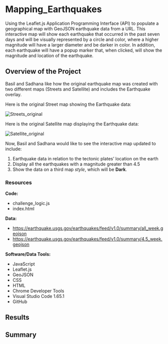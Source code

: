 # Mapping_Earthquakes
Using the Leaflet.js Application Programming Interface (API) to populate a geographical map with GeoJSON earthquake data from a URL. This interactive map will show each earthquake that occurred in the past seven days and will be visually represented by a circle and color, where a higher magnitude will have a larger diameter and be darker in color. In addition, each earthquake will have a popup marker that, when clicked, will show the magnitude and location of the earthquake.

## Overview of the Project
Basil and Sadhana like how the original earthquake map was created with two different maps (Streets and Satellite) and includes the Earthquake overlay.

Here is the original Street map showing the Earthquake data:

![Streets_original](https://user-images.githubusercontent.com/94148420/159166392-9f98ba94-b6a2-401a-875f-1cd9b0a8a234.PNG)

Here is the original Satellite map displaying the Earthquake data:

![Satellite_original](https://user-images.githubusercontent.com/94148420/159166432-1b76a0f9-7742-43c9-a82b-bbdaaea51145.PNG)

Now, Basil and Sadhana would like to see the interactive map updated to include:

1. Earthquake data in relation to the tectonic plates’ location on the earth
2. Display all the earthquakes with a magnitude greater than 4.5
3. Show the data on a third map *style*, which will be **Dark**.

### Resources
**Code:**
* challenge_logic.js
* index.html

**Data:**
* https://earthquake.usgs.gov/earthquakes/feed/v1.0/summary/all_week.geojson
* https://earthquake.usgs.gov/earthquakes/feed/v1.0/summary/4.5_week.geojson

**Software/Data Tools:**
* JavaScript
* Leaflet.js
* GeoJSON
* CSS
* HTML
* Chrome Developer Tools
* Visual Studio Code 1.65.1
* GitHub


## Results



## Summary
